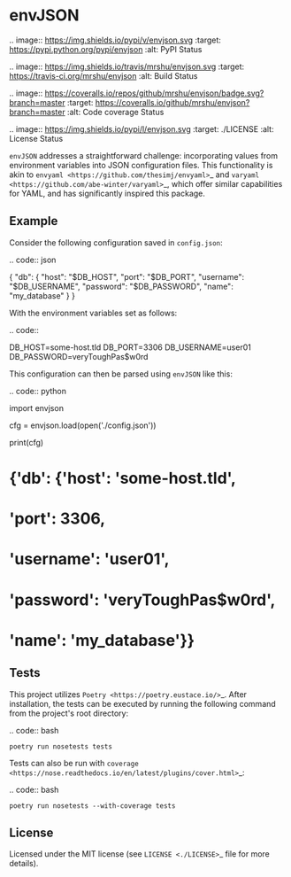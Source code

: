 envJSON
=======

.. image:: https://img.shields.io/pypi/v/envjson.svg
    :target: https://pypi.python.org/pypi/envjson
    :alt: PyPI Status

.. image:: https://img.shields.io/travis/mrshu/envjson.svg
    :target: https://travis-ci.org/mrshu/envjson
    :alt: Build Status

.. image:: https://coveralls.io/repos/github/mrshu/envjson/badge.svg?branch=master
    :target: https://coveralls.io/github/mrshu/envjson?branch=master
    :alt: Code coverage Status

.. image:: https://img.shields.io/pypi/l/envjson.svg
   :target: ./LICENSE
   :alt: License Status

``envJSON`` addresses a straightforward challenge: incorporating values from environment variables into JSON configuration files. This functionality is akin to `envyaml <https://github.com/thesimj/envyaml>`_ and `varyaml <https://github.com/abe-winter/varyaml>`_, which offer similar capabilities for YAML, and has significantly inspired this package.

Example
-------

Consider the following configuration saved in ``config.json``:

.. code:: json

  {
    "db": {
      "host": "$DB_HOST",
      "port": "$DB_PORT",
      "username": "$DB_USERNAME",
      "password": "$DB_PASSWORD",
      "name": "my_database"
    }
  }

With the environment variables set as follows:

.. code::

  DB_HOST=some-host.tld
  DB_PORT=3306
  DB_USERNAME=user01
  DB_PASSWORD=veryToughPas$w0rd

This configuration can then be parsed using ``envJSON`` like this:

.. code:: python

  import envjson

  cfg = envjson.load(open('./config.json'))

  print(cfg)
  # {'db': {'host': 'some-host.tld',
  #   'port': 3306,
  #   'username': 'user01',
  #   'password': 'veryToughPas$w0rd',
  #   'name': 'my_database'}}

Tests
-----

This project utilizes `Poetry <https://poetry.eustace.io/>`_. After installation, the tests can be executed by running the following command from the project's root directory:

.. code:: bash

    poetry run nosetests tests

Tests can also be run with `coverage <https://nose.readthedocs.io/en/latest/plugins/cover.html>`_:

.. code:: bash

    poetry run nosetests --with-coverage tests

License
-------

Licensed under the MIT license (see `LICENSE <./LICENSE>`_ file for more details).